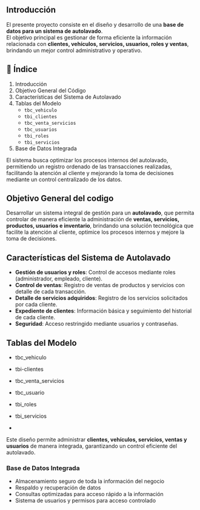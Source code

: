 ## Introducción
El presente proyecto consiste en el diseño y desarrollo de una **base de datos para un sistema de autolavado**.  
El objetivo principal es gestionar de forma eficiente la información relacionada con **clientes, vehículos, servicios, usuarios, roles y ventas**, brindando un mejor control administrativo y operativo.  


## 📑 Índice
1. Introducción  
2. Objetivo General del Código  
3. Características del Sistema de Autolavado  
4. Tablas del Modelo  
   - `tbc_vehiculo`  
   - `tbi_clientes`  
   - `tbc_venta_servicios`  
   - `tbc_usuarios`  
   - `tbi_roles`  
   - `tbi_servicios`
5. Base de Datos Integrada

El sistema busca optimizar los procesos internos del autolavado, permitiendo un registro ordenado de las transacciones realizadas, facilitando la atención al cliente y mejorando la toma de decisiones mediante un control centralizado de los datos.  


## Objetivo General del codigo
Desarrollar un sistema integral de gestión para un **autolavado**, que permita controlar de manera eficiente la administración de **ventas, servicios, productos, usuarios e inventario**, brindando una solución tecnológica que facilite la atención al cliente, optimice los procesos internos y mejore la toma de decisiones.

## Características del Sistema de Autolavado
- **Gestión de usuarios y roles**: Control de accesos mediante roles (administrador, empleado, cliente).  
- **Control de ventas**: Registro de ventas de productos y servicios con detalle de cada transacción.    
- **Detalle de servicios adquiridos**: Registro de los servicios solicitados por cada cliente.  
- **Expediente de clientes**: Información básica y seguimiento del historial de cada cliente.  
- **Seguridad**: Acceso restringido mediante usuarios y contraseñas.  

##  Tablas del Modelo
- tbc_vehiculo
- tbi-clientes
- tbc_venta_servicios
- tbc_usuario
- tbi_roles

- tbi_servicios
- 
Este diseño permite administrar **clientes, vehículos, servicios, ventas y usuarios** de manera integrada, garantizando un control eficiente del autolavado.

### Base de Datos Integrada
- Almacenamiento seguro de toda la información del negocio
- Respaldo y recuperación de datos
- Consultas optimizadas para acceso rápido a la información
- Sistema de usuarios y permisos para acceso controlado
